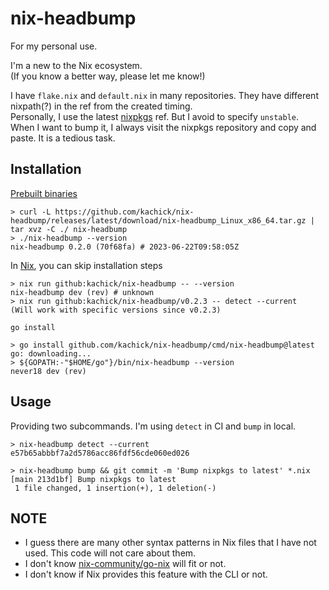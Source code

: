 # nix-headbump

For my personal use.

I'm a new to the Nix ecosystem.\
(If you know a better way, please let me know!)

I have `flake.nix` and `default.nix` in many repositories. They have different nixpath(?) in the ref from the created timing.\
Personally, I use the latest [nixpkgs](https://github.com/NixOS/nixpkgs) ref. But I avoid to specify `unstable`.\
When I want to bump it, I always visit the nixpkgs repository and copy and paste. It is a tedious task.

## Installation

[Prebuilt binaries](https://github.com/kachick/nix-headbump/releases)

```console
> curl -L https://github.com/kachick/nix-headbump/releases/latest/download/nix-headbump_Linux_x86_64.tar.gz | tar xvz -C ./ nix-headbump
> ./nix-headbump --version
nix-headbump 0.2.0 (70f68fa) # 2023-06-22T09:58:05Z
```

In [Nix](https://nixos.org/), you can skip installation steps

```console
> nix run github:kachick/nix-headbump -- --version
nix-headbump dev (rev) # unknown
> nix run github:kachick/nix-headbump/v0.2.3 -- detect --current
(Will work with specific versions since v0.2.3)
```

`go install`

```console
> go install github.com/kachick/nix-headbump/cmd/nix-headbump@latest
go: downloading...
> ${GOPATH:-"$HOME/go"}/bin/nix-headbump --version
never18 dev (rev)
```

## Usage

Providing two subcommands. I'm using `detect` in CI and `bump` in local.

```console
> nix-headbump detect --current
e57b65abbbf7a2d5786acc86fdf56cde060ed026

> nix-headbump bump && git commit -m 'Bump nixpkgs to latest' *.nix
[main 213d1bf] Bump nixpkgs to latest
 1 file changed, 1 insertion(+), 1 deletion(-)
```

## NOTE

- I guess there are many other syntax patterns in Nix files that I have not used. This code will not care about them.
- I don't know [nix-community/go-nix](https://github.com/nix-community/go-nix) will fit or not.
- I don't know if Nix provides this feature with the CLI or not.
